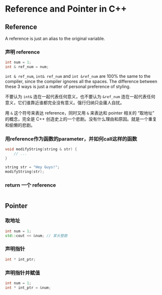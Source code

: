 # Reference and Pointer in C++

## Reference

A reference is just an alias to the original variable.

### 声明 reference
```cpp
int num = 1;
int & ref_num = num;
```

`int & ref_num`, `int& ref_num` and `int &ref_num` are 100% the same to the compiler, since the compiler ignores all the spaces.
The difference between these 3 ways is just a matter of personal preference of styling.

不要认为 `int&` 连在一起代表任何意义，也不要认为 `&ref_num` 连在一起代表任何意义，它们谁靠近谁都完全没有意义。强行归纳只会庸人自扰。

用 `&` 这个符号来表达 reference，同时又用 `&` 来表达和 pointer 相关的 “取地址” 的概念，完全是 C++ 创造史上的一个悲剧。没有什么理由和原因。就是一个重复和偷懒的悲剧。

### 用reference作为函数的parameter，并如何call这样的函数
```cpp
void modifyString(string & str) {
    // ...
}

string str = "Hey Guys!";
modifyString(str);
```

### return 一个 reference
```cpp

```

## Pointer

### 取地址
```cpp
int num = 1;
std::cout << &num; // 某长整数
```
### 声明指针
```cpp
int * int_ptr;
```

### 声明指针并赋值
```cpp
int num = 1;
int * int_ptr = &num;
```
